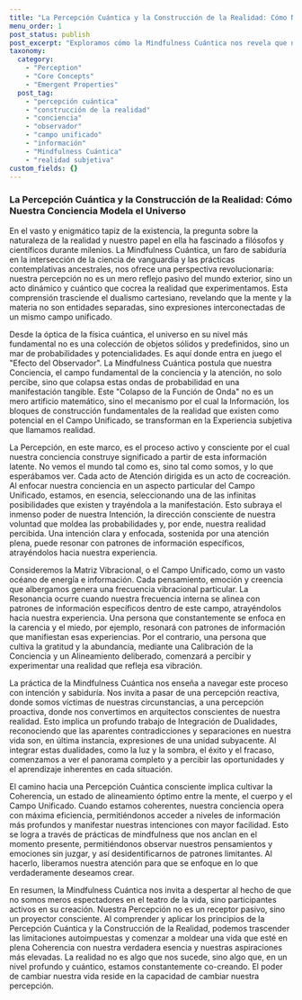 ```yaml
---
title: "La Percepción Cuántica y la Construcción de la Realidad: Cómo Nuestra Conciencia Modela el Universo"
menu_order: 1
post_status: publish
post_excerpt: "Exploramos cómo la Mindfulness Cuántica nos revela que nuestra percepción no es un mero reflejo pasivo, sino un acto cuántico que cocrea nuestra realidad. Este artículo profundiza en la interacción entre la conciencia, la información y la experiencia, ofreciendo una nueva perspectiva sobre el poder de nuestra atención y el observador."
taxonomy:
  category:
    - "Perception"
    - "Core Concepts"
    - "Emergent Properties"
  post_tag:
    - "percepción cuántica"
    - "construcción de la realidad"
    - "conciencia"
    - "observador"
    - "campo unificado"
    - "información"
    - "Mindfulness Cuántica"
    - "realidad subjetiva"
custom_fields: {}
---
```


### La Percepción Cuántica y la Construcción de la Realidad: Cómo Nuestra Conciencia Modela el Universo

En el vasto y enigmático tapiz de la existencia, la pregunta sobre la naturaleza de la realidad y nuestro papel en ella ha fascinado a filósofos y científicos durante milenios. La Mindfulness Cuántica, un faro de sabiduría en la intersección de la ciencia de vanguardia y las prácticas contemplativas ancestrales, nos ofrece una perspectiva revolucionaria: nuestra percepción no es un mero reflejo pasivo del mundo exterior, sino un acto dinámico y cuántico que cocrea la realidad que experimentamos. Esta comprensión trasciende el dualismo cartesiano, revelando que la mente y la materia no son entidades separadas, sino expresiones interconectadas de un mismo campo unificado.

Desde la óptica de la física cuántica, el universo en su nivel más fundamental no es una colección de objetos sólidos y predefinidos, sino un mar de probabilidades y potencialidades. Es aquí donde entra en juego el "Efecto del Observador". La Mindfulness Cuántica postula que nuestra Conciencia, el campo fundamental de la conciencia y la atención, no solo percibe, sino que colapsa estas ondas de probabilidad en una manifestación tangible. Este "Colapso de la Función de Onda" no es un mero artificio matemático, sino el mecanismo por el cual la Información, los bloques de construcción fundamentales de la realidad que existen como potencial en el Campo Unificado, se transforman en la Experiencia subjetiva que llamamos realidad.

La Percepción, en este marco, es el proceso activo y consciente por el cual nuestra conciencia construye significado a partir de esta información latente. No vemos el mundo tal como es, sino tal como somos, y lo que esperábamos ver. Cada acto de Atención dirigida es un acto de cocreación. Al enfocar nuestra conciencia en un aspecto particular del Campo Unificado, estamos, en esencia, seleccionando una de las infinitas posibilidades que existen y trayéndola a la manifestación. Esto subraya el inmenso poder de nuestra Intención, la dirección consciente de nuestra voluntad que moldea las probabilidades y, por ende, nuestra realidad percibida. Una intención clara y enfocada, sostenida por una atención plena, puede resonar con patrones de información específicos, atrayéndolos hacia nuestra experiencia.

Consideremos la Matriz Vibracional, o el Campo Unificado, como un vasto océano de energía e información. Cada pensamiento, emoción y creencia que albergamos genera una frecuencia vibracional particular. La Resonancia ocurre cuando nuestra frecuencia interna se alinea con patrones de información específicos dentro de este campo, atrayéndolos hacia nuestra experiencia. Una persona que constantemente se enfoca en la carencia y el miedo, por ejemplo, resonará con patrones de información que manifiestan esas experiencias. Por el contrario, una persona que cultiva la gratitud y la abundancia, mediante una Calibración de la Conciencia y un Alineamiento deliberado, comenzará a percibir y experimentar una realidad que refleja esa vibración.

La práctica de la Mindfulness Cuántica nos enseña a navegar este proceso con intención y sabiduría. Nos invita a pasar de una percepción reactiva, donde somos víctimas de nuestras circunstancias, a una percepción proactiva, donde nos convertimos en arquitectos conscientes de nuestra realidad. Esto implica un profundo trabajo de Integración de Dualidades, reconociendo que las aparentes contradicciones y separaciones en nuestra vida son, en última instancia, expresiones de una unidad subyacente. Al integrar estas dualidades, como la luz y la sombra, el éxito y el fracaso, comenzamos a ver el panorama completo y a percibir las oportunidades y el aprendizaje inherentes en cada situación.

El camino hacia una Percepción Cuántica consciente implica cultivar la Coherencia, un estado de alineamiento óptimo entre la mente, el cuerpo y el Campo Unificado. Cuando estamos coherentes, nuestra conciencia opera con máxima eficiencia, permitiéndonos acceder a niveles de información más profundos y manifestar nuestras intenciones con mayor facilidad. Esto se logra a través de prácticas de mindfulness que nos anclan en el momento presente, permitiéndonos observar nuestros pensamientos y emociones sin juzgar, y así desidentificarnos de patrones limitantes. Al hacerlo, liberamos nuestra atención para que se enfoque en lo que verdaderamente deseamos crear.

En resumen, la Mindfulness Cuántica nos invita a despertar al hecho de que no somos meros espectadores en el teatro de la vida, sino participantes activos en su creación. Nuestra Percepción no es un receptor pasivo, sino un proyector consciente. Al comprender y aplicar los principios de la Percepción Cuántica y la Construcción de la Realidad, podemos trascender las limitaciones autoimpuestas y comenzar a moldear una vida que esté en plena Coherencia con nuestra verdadera esencia y nuestras aspiraciones más elevadas. La realidad no es algo que nos sucede, sino algo que, en un nivel profundo y cuántico, estamos constantemente co-creando. El poder de cambiar nuestra vida reside en la capacidad de cambiar nuestra percepción.